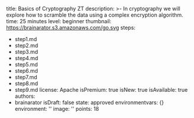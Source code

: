 title: Basics of Cryptography ZT
description: >-
  In cryptography we will explore how to scramble the data using a complex
  encryption algorithm.
time: 25 minutes
level: beginner
thumbnail: https://brainarator.s3.amazonaws.com/go.svg
steps:
  - step1.md
  - step2.md
  - step3.md
  - step4.md
  - step5.md
  - step6.md
  - step7.md
  - step8.md
  - step9.md
license: Apache
isPremium: true
isNew: true
isAvailable: true
authors:
  - brainarator
isDraft: false
state: approved
environmentvars: {}
environment: ''
image: ''
points: 18
